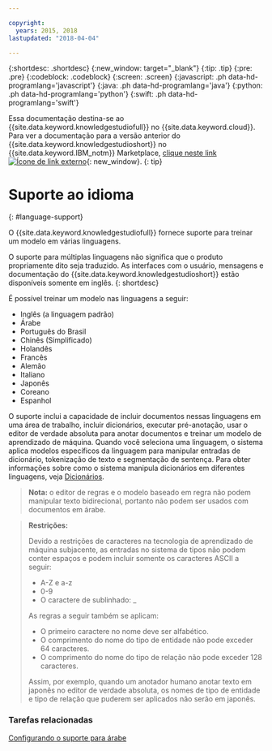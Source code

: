 ```yaml
---

copyright:
  years: 2015, 2018
lastupdated: "2018-04-04"

---
```


{:shortdesc: .shortdesc}
{:new_window: target="_blank"}
{:tip: .tip}
{:pre: .pre}
{:codeblock: .codeblock}
{:screen: .screen}
{:javascript: .ph data-hd-programlang='javascript'}
{:java: .ph data-hd-programlang='java'}
{:python: .ph data-hd-programlang='python'}
{:swift: .ph data-hd-programlang='swift'}

Essa documentação destina-se ao {{site.data.keyword.knowledgestudiofull}} no {{site.data.keyword.cloud}}. Para ver a documentação para a versão anterior do {{site.data.keyword.knowledgestudioshort}} no {{site.data.keyword.IBM_notm}} Marketplace, [clique neste link ![Ícone de link externo](../../icons/launch-glyph.svg "Ícone de link externo")](https://console.bluemix.net/docs/services/knowledge-studio/language-support.html){: new_window}.
{: tip}

# Suporte ao idioma
{: #language-support}

O {{site.data.keyword.knowledgestudiofull}} fornece suporte para treinar um modelo em várias linguagens.

O suporte para múltiplas linguagens não significa que o produto propriamente dito seja traduzido. As interfaces com o usuário, mensagens e documentação do {{site.data.keyword.knowledgestudioshort}} estão disponíveis somente em inglês.
{: shortdesc}

É possível treinar um modelo nas linguagens a seguir:

- Inglês (a linguagem padrão)
- Árabe
- Português do Brasil
- Chinês (Simplificado)
- Holandês
- Francês
- Alemão
- Italiano
- Japonês
- Coreano
- Espanhol

O suporte inclui a capacidade de incluir documentos nessas linguagens em uma área de trabalho, incluir dicionários, executar pré-anotação, usar o editor de verdade absoluta para anotar documentos e treinar um modelo de aprendizado de máquina. Quando você seleciona uma linguagem, o sistema aplica modelos específicos da linguagem para manipular entradas de dicionário, tokenização de texto e segmentação de sentença. Para obter informações sobre como o sistema manipula dicionários em diferentes linguagens, veja [Dicionários](/docs/services/watson-knowledge-studio/dictionaries.html#wks_dictionaries).

> **Nota:** o editor de regras e o modelo baseado em regra não podem manipular texto bidirecional, portanto não podem ser usados com documentos em árabe.

> **Restrições:**
>
> Devido a restrições de caracteres na tecnologia de aprendizado de máquina subjacente, as entradas no sistema de tipos não podem conter espaços e podem incluir somente os caracteres ASCII a seguir:
>
> - A-Z e a-z
> - 0-9
> - O caractere de sublinhado: _
>
> As regras a seguir também se aplicam:
>
> - O primeiro caractere no nome deve ser alfabético.
> - O comprimento do nome do tipo de entidade não pode exceder 64 caracteres.
> - O comprimento do nome do tipo de relação não pode exceder 128 caracteres.
>
> Assim, por exemplo, quando um anotador humano anotar texto em japonês no editor de verdade absoluta, os nomes de tipo de entidade e tipo de relação que puderem ser aplicados não serão em japonês.

### Tarefas relacionadas

[Configurando o suporte para árabe](/docs/services/watson-knowledge-studio/language-support-arabic.html)
